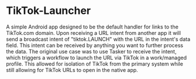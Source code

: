 # TikTok-Launcher

A simple Android app designed to be the default handler for links to the TikTok.com domain.  Upon receiving a URL intent from another app it will send a broadcast intent of "tiktok.LAUNCH" with the URL in the intent's data field.  This intent can be received by anything you want to further process the data.  The original use case was to use Tasker to receive the intent, which triggers a workflow to launch the URL via TikTok in a work/managed profile.  This allowed for isolation of TikTok from the primary system while still allowing for TikTok URLs to open in the native app.
